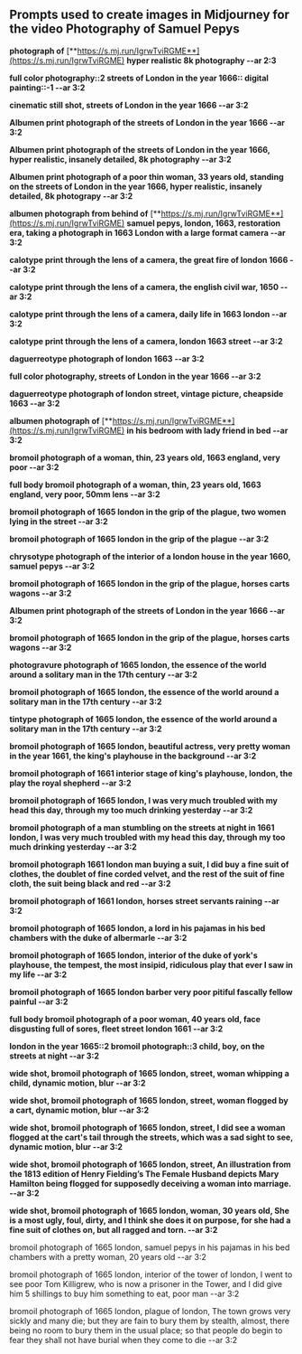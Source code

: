 ## Prompts used to create images in Midjourney for the video Photography of Samuel Pepys

**photograph of** [**https://s.mj.run/IgrwTviRGME**](https://s.mj.run/IgrwTviRGME) **hyper realistic 8k photography --ar 2:3**

**full color photography::2 streets of London in the year 1666:: digital painting::-1 --ar 3:2**

**cinematic still shot, streets of London in the year 1666 --ar 3:2**

**Albumen print photograph of the streets of London in the year 1666 --ar 3:2** 

**Albumen print photograph of the streets of London in the year 1666, hyper realistic, insanely detailed, 8k photography --ar 3:2**

**Albumen print photograph of a poor thin woman, 33 years old, standing on the streets of London in the year 1666, hyper realistic, insanely detailed, 8k photograpy --ar 3:2**

**albumen photograph from behind of** [**https://s.mj.run/IgrwTviRGME**](https://s.mj.run/IgrwTviRGME) **samuel pepys, london, 1663, restoration era, taking a photograph in 1663 London with a large format camera --ar 3:2**

**calotype print through the lens of a camera, the great fire of london 1666 --ar 3:2**

**calotype print through the lens of a camera, the english civil war, 1650 --ar 3:2**

**calotype print through the lens of a camera, daily life in 1663 london --ar 3:2**

**calotype print through the lens of a camera, london 1663 street --ar 3:2** 

**daguerreotype photograph of london 1663 --ar 3:2**

**full color photography, streets of London in the year 1666 --ar 3:2** 

**daguerreotype photograph of london street, vintage picture, cheapside 1663 --ar 3:2**

**albumen photograph of** [**https://s.mj.run/IgrwTviRGME**](https://s.mj.run/IgrwTviRGME) **in his bedroom with lady friend in bed --ar 3:2**

**bromoil photograph of a woman, thin, 23 years old, 1663 england, very poor --ar 3:2**

**full body bromoil photograph of a woman, thin, 23 years old, 1663 england, very poor, 50mm lens --ar 3:2**

**bromoil photograph of 1665 london in the grip of the plague, two women lying in the street --ar 3:2**

**bromoil photograph of 1665 london in the grip of the plague --ar 3:2** 

**chrysotype photograph of the interior of a london house in the year 1660, samuel pepys --ar 3:2**

**bromoil photograph of 1665 london in the grip of the plague, horses carts wagons --ar 3:2** 

**Albumen print photograph of the streets of London in the year 1666 --ar 3:2**

**bromoil photograph of 1665 london in the grip of the plague, horses carts wagons --ar 3:2**

**photogravure photograph of 1665 london, the essence of the world around a solitary man in the 17th century --ar 3:2** 

**bromoil photograph of 1665 london, the essence of the world around a solitary man in the 17th century --ar 3:2**

**tintype photograph of 1665 london, the essence of the world around a solitary man in the 17th century --ar 3:2**

**bromoil photograph of 1665 london, beautiful actress, very pretty woman in the year 1661, the king's playhouse in the background --ar 3:2**

**bromoil photograph of 1661 interior stage of king's playhouse, london, the play the royal shepherd --ar 3:2** 

**bromoil photograph of 1665 london, I was very much troubled with my head this day, through my too much drinking yesterday --ar 3:2**

**bromoil photograph of a man stumbling on the streets at night in 1661 london, I was very much troubled with my head this day, through my too much drinking yesterday --ar 3:2**

**bromoil photograph 1661 london man buying a suit, I did buy a fine suit of clothes, the doublet of fine corded velvet, and the rest of the suit of fine cloth, the suit being black and red --ar 3:2**

**bromoil photograph of 1661 london, horses street servants raining --ar 3:2**

**bromoil photograph of 1665 london, a lord in his pajamas in his bed chambers with the duke of albermarle --ar 3:2**

**bromoil photograph of 1665 london, interior of the duke of york's playhouse, the tempest, the most insipid, ridiculous play that ever I saw in my life --ar 3:2** 

**bromoil photograph of 1665 london barber very poor pitiful fascally fellow painful --ar 3:2**

**full body bromoil photograph of a poor woman, 40 years old, face disgusting full of sores, fleet street london 1661 --ar 3:2**

**london in the year 1665::2 bromoil photograph::3 child, boy, on the streets at night --ar 3:2**

**wide shot, bromoil photograph of 1665 london, street, woman whipping a child, dynamic motion, blur --ar 3:2**

**wide shot, bromoil photograph of 1665 london, street, woman flogged by a cart, dynamic motion, blur --ar 3:2**

**wide shot, bromoil photograph of 1665 london, street, I did see a woman flogged at the cart's tail through the streets, which was a sad sight to see, dynamic motion, blur --ar 3:2**

**wide shot, bromoil photograph of 1665 london, street, An illustration from the 1813 edition of Henry Fielding’s The Female Husband depicts Mary Hamilton being flogged for supposedly deceiving a woman into marriage. --ar 3:2**

**wide shot, bromoil photograph of 1665 london, woman, 30 years old, She is a most ugly, foul, dirty, and I think she does it on purpose, for she had a fine suit of clothes on, but all ragged and torn. --ar 3:2**

bromoil photograph of 1665 london, samuel pepys in his pajamas in his bed chambers with a pretty woman, 20 years old --ar 3:2

bromoil photograph of 1665 london, interior of the tower of london, I went to see poor Tom Killigrew, who is now a prisoner in the Tower, and I did give him 5 shillings to buy him something to eat, poor man --ar 3:2

bromoil photograph of 1665 london, plague of london, The town grows very sickly and many die; but they are fain to bury them by stealth, almost, there being no room to bury them in the usual place; so that people do begin to fear they shall not have burial when they come to die --ar 3:2
